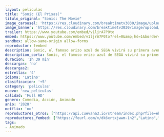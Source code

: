 ```yaml
---
layout: peliculas
title: "Sonic (El Prisas)"
titulo_original: "Sonic: The Movie"
image_carousel: 'https://res.cloudinary.com/breaktimetv3030/image/upload/v1581720979/sonic-min_qqia0m.jpg'
image_banner: 'https://res.cloudinary.com/breaktimetv3030/image/upload/v1581720982/sonic-pelicula_1-min_bkaswm.jpg'
trailer: https://www.youtube.com/embed/v1ljrA7P0to
embed: https://www.youtube.com/embed/v1ljrA7P0to?rel=0&amp;hd=1&border=0&wmode=opaque&enablejsapi=1&modestbranding=1&controls=1&showinfo=1
sandbox: allow-same-origin allow-forms
reproductor: fembed
description: Sonic, el famoso erizo azul de SEGA vivirá su primera aventura en la pantalla grande. En esta adaptación cinematográfica basada en la conocida saga de videojuegos podremos ver a los personajes icónicos de la franquicia. Su protagonista será Sonic, el erizo con la habilidad de correr a la velocidad del sonido y que, junto con sus amigos el zorro Tails y el equidna Knuckles, combaten con el malvado Doctor Eggman, que siempre está tratando de dominar el mundo y apoderarse de las esmeraldas del caos.
description_corta: Sonic, el famoso erizo azul de SEGA vivirá su primera aventura en la pantalla grande. En esta adaptación cinematográfica basada en la conocida saga de videojuegos podremos ver a los personajes icónicos de...
duracion: '1h 39 min'
descargas: 'no'
descargas2:
estrellas: '4'
idioma: 'Latino'
clasificacion: '+5'
category: 'peliculas'
nuevo: 'new_peliculas'
calidad: 'Full HD'
genero: Comedia, Acción, Animado
anio: '2020'
netflix: 'no'
reproductores_otros: ["https://api.cuevana3.io/stream/index.php?file=ek5lbm9xYWNrS0xYMTZLa2xNbkdvY3ZTb3BtZng4TGp6ZFpobGFMUGtOelcwcUZmbWRIVzRkakVuS0JnbEplcG1KUnNZSlRTMGViVTBxZGdsdEhPb3I2MHBYeWh2SktqczdTQllLRFNsWmJheEorYmw5R2wyTmZIbUd4a2w1bW9tSnRqYVdhWQ","Latino","https://gdriveplayer.me/embed2.php?link=CX8dN8iDGXoh4KXgUkgAgg6P2wjURpzZb3g0%252ByU%252BB8aipm45d7R5a2jiUDPNuQ3nYaylrXzY8PK5COlDCgavFloQ%252FKVCneGbaych6SZqEU%252Fm1uQPGCEAC5c%252FrERlUQTpTzIM%252FDJ8Ni258nbOy7%252FrjNgODNuzcR%252FwV9X7R2cnlCNpR%252FCd3oKBWYRgrwPRAwfkph2LWwyXQjf1jjucEG3qzT","Latino","https://player.premiumstream.live/player.php?id=MTQ5Ng","Latino","https://mstream.website/jtg0jcpqz8gu","Latino"]
reproductores_fembed: ["https://feurl.com/v/dk6xrtxjwwm-1n2","Latino","https://feurl.com/v/0pgqysl026rd3wn","Latino","https://feurl.com/v/dkwj4sxjldyr4zg","Latino","https://feurl.com/v/j-k70hdkdzq3zp4","Latino"]
tags:
- Animado
---
```



 







